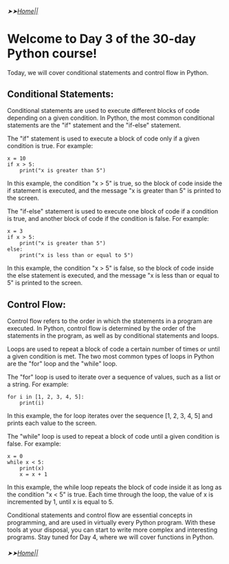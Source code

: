 
###### ➤➤[Home||](https://github.com/ermiaswalelgne/Python-in-a-Month-A-Step-by-Step-Guide-to-Mastering-the-Language)

# Welcome to Day 3 of the 30-day Python course! 
Today, we will cover conditional statements and control flow in Python.

## Conditional Statements:
Conditional statements are used to execute different blocks of code depending on a given condition. In Python, the most common conditional statements are the "if" statement and the "if-else" statement.

The "if" statement is used to execute a block of code only if a given condition is true. For example:

```
x = 10
if x > 5:
    print("x is greater than 5")
```
In this example, the condition "x > 5" is true, so the block of code inside the if statement is executed, and the message "x is greater than 5" is printed to the screen.

The "if-else" statement is used to execute one block of code if a condition is true, and another block of code if the condition is false. For example:

```
x = 3
if x > 5:
    print("x is greater than 5")
else:
    print("x is less than or equal to 5")
```
In this example, the condition "x > 5" is false, so the block of code inside the else statement is executed, and the message "x is less than or equal to 5" is printed to the screen.

## Control Flow:
Control flow refers to the order in which the statements in a program are executed. In Python, control flow is determined by the order of the statements in the program, as well as by conditional statements and loops.

Loops are used to repeat a block of code a certain number of times or until a given condition is met. The two most common types of loops in Python are the "for" loop and the "while" loop.

The "for" loop is used to iterate over a sequence of values, such as a list or a string. For example:
```
for i in [1, 2, 3, 4, 5]:
    print(i)
```
In this example, the for loop iterates over the sequence [1, 2, 3, 4, 5] and prints each value to the screen.

The "while" loop is used to repeat a block of code until a given condition is false. For example:

```
x = 0
while x < 5:
    print(x)
    x = x + 1
````
In this example, the while loop repeats the block of code inside it as long as the condition "x < 5" is true. Each time through the loop, the value of x is incremented by 1, until x is equal to 5.

Conditional statements and control flow are essential concepts in programming, and are used in virtually every Python program. With these tools at your disposal, you can start to write more complex and interesting programs. Stay tuned for Day 4, where we will cover functions in Python.

###### ➤➤[Home||](https://github.com/ermiaswalelgne/Python-in-a-Month-A-Step-by-Step-Guide-to-Mastering-the-Language)

